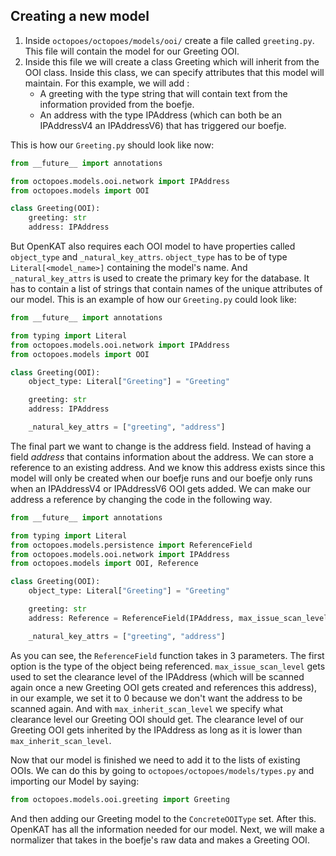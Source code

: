 ## Creating a new model

1. Inside `octopoes/octopoes/models/ooi/` create a file called `greeting.py`. This file will contain the model for our Greeting OOI.
2. Inside this file we will create a class Greeting which will inherit from the OOI class. Inside this class, we can specify attributes that this model will maintain. For this example, we will add :
   - A greeting with the type string that will contain text from the information provided from the boefje.
   - An address with the type IPAddress (which can both be an IPAddressV4 an IPAddressV6) that has triggered our boefje.

This is how our `Greeting.py` should look like now:

```python
from __future__ import annotations

from octopoes.models.ooi.network import IPAddress
from octopoes.models import OOI

class Greeting(OOI):
    greeting: str
    address: IPAddress
```

But OpenKAT also requires each OOI model to have properties called `object_type` and `_natural_key_attrs`. `object_type` has to be of type `Literal[<model_name>]` containing the model's name. And `_natural_key_attrs` is used to create the primary key for the database. It has to contain a list of strings that contain names of the unique attributes of our model. This is an example of how our `Greeting.py` could look like:

```python
from __future__ import annotations

from typing import Literal
from octopoes.models.ooi.network import IPAddress
from octopoes.models import OOI

class Greeting(OOI):
    object_type: Literal["Greeting"] = "Greeting"

    greeting: str
    address: IPAddress

    _natural_key_attrs = ["greeting", "address"]
```

The final part we want to change is the address field. Instead of having a field _address_ that contains information about the address. We can store a reference to an existing address. And we know this address exists since this model will only be created when our boefje runs and our boefje only runs when an IPAddressV4 or IPAddressV6 OOI gets added. We can make our address a reference by changing the code in the following way.

```python
from __future__ import annotations

from typing import Literal
from octopoes.models.persistence import ReferenceField
from octopoes.models.ooi.network import IPAddress
from octopoes.models import OOI, Reference

class Greeting(OOI):
    object_type: Literal["Greeting"] = "Greeting"

    greeting: str
    address: Reference = ReferenceField(IPAddress, max_issue_scan_level=0, max_inherit_scan_level=3)

    _natural_key_attrs = ["greeting", "address"]
```

As you can see, the `ReferenceField` function takes in 3 parameters. The first option is the type of the object being referenced. `max_issue_scan_level` gets used to set the clearance level of the IPAddress (which will be scanned again once a new Greeting OOI gets created and references this address), in our example, we set it to 0 because we don't want the address to be scanned again. And with `max_inherit_scan_level` we specify what clearance level our Greeting OOI should get. The clearance level of our Greeting OOI gets inherited by the IPAddress as long as it is lower than `max_inherit_scan_level`.

Now that our model is finished we need to add it to the lists of existing OOIs. We can do this by going to `octopoes/octopoes/models/types.py` and importing our Model by saying:

```python
from octopoes.models.ooi.greeting import Greeting
```

And then adding our Greeting model to the `ConcreteOOIType` set.
After this. OpenKAT has all the information needed for our model. Next, we will make a normalizer that takes in the boefje's raw data and makes a Greeting OOI.

